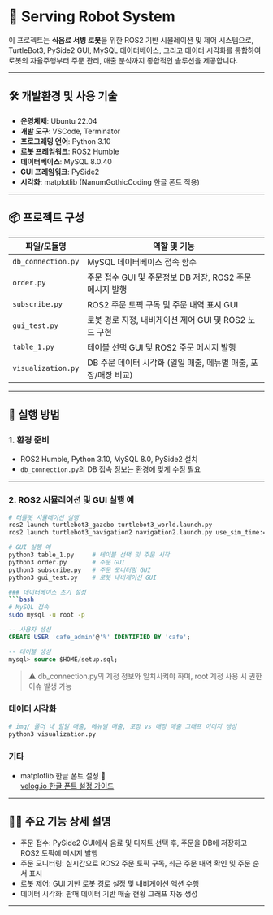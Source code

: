 # 🧃 Serving Robot System

이 프로젝트는 **식음료 서빙 로봇**을 위한 ROS2 기반 시뮬레이션 및 제어 시스템으로,  
TurtleBot3, PySide2 GUI, MySQL 데이터베이스, 그리고 데이터 시각화를 통합하여  
로봇의 자율주행부터 주문 관리, 매출 분석까지 종합적인 솔루션을 제공합니다.

---

## 🛠 개발환경 및 사용 기술

- **운영체제**: Ubuntu 22.04  
- **개발 도구**: VSCode, Terminator  
- **프로그래밍 언어**: Python 3.10  
- **로봇 프레임워크**: ROS2 Humble  
- **데이터베이스**: MySQL 8.0.40  
- **GUI 프레임워크**: PySide2  
- **시각화**: matplotlib (NanumGothicCoding 한글 폰트 적용)  

---

## 📦 프로젝트 구성

| 파일/모듈명         | 역할 및 기능                                                   |
|---------------------|---------------------------------------------------------------|
| `db_connection.py`  | MySQL 데이터베이스 접속 함수                                    |
| `order.py`          | 주문 접수 GUI 및 주문정보 DB 저장, ROS2 주문 메시지 발행        |
| `subscribe.py`      | ROS2 주문 토픽 구독 및 주문 내역 표시 GUI                       |
| `gui_test.py`       | 로봇 경로 지정, 내비게이션 제어 GUI 및 ROS2 노드 구현           |
| `table_1.py`        | 테이블 선택 GUI 및 ROS2 주문 메시지 발행                       |
| `visualization.py`  | DB 주문 데이터 시각화 (일일 매출, 메뉴별 매출, 포장/매장 비교)  |

---

## 🚀 실행 방법

### 1. 환경 준비

- ROS2 Humble, Python 3.10, MySQL 8.0, PySide2 설치  
- `db_connection.py`의 DB 접속 정보는 환경에 맞게 수정 필요  

---

### 2. ROS2 시뮬레이션 및 GUI 실행 예

```bash
# 터틀봇 시뮬레이션 실행
ros2 launch turtlebot3_gazebo turtlebot3_world.launch.py
ros2 launch turtlebot3_navigation2 navigation2.launch.py use_sim_time:=True map:=$HOME/map.yaml

# GUI 실행 예
python3 table_1.py     # 테이블 선택 및 주문 시작
python3 order.py       # 주문 GUI
python3 subscribe.py   # 주문 모니터링 GUI
python3 gui_test.py    # 로봇 내비게이션 GUI

### 데이터베이스 초기 설정
```bash
# MySQL 접속
sudo mysql -u root -p
```
```sql
-- 사용자 생성
CREATE USER 'cafe_admin'@'%' IDENTIFIED BY 'cafe';
```
```sql
-- 테이블 생성
mysql> source $HOME/setup.sql;
```
> ⚠ db_connection.py의 계정 정보와 일치시켜야 하며, root 계정 사용 시 권한 이슈 발생 가능

### 데이터 시각화
```bash
# img/ 폴더 내 일일 매출, 메뉴별 매출, 포장 vs 매장 매출 그래프 이미지 생성
python3 visualization.py
```

### 기타
- matplotlib 한글 폰트 설정 🔗  
  [velog.io 한글 폰트 설정 가이드](https://velog.io/@redgreen/Linux-linux%EC%97%90%EC%84%9C-Matplotlib-%ED%95%9C%EA%B8%80%ED%8F%B0%ED%8A%B8-%EC%84%A4%EC%A0%95%ED%95%98%EA%B8%B0)
  
---

## 🧑‍💻 주요 기능 상세 설명
- 주문 접수: PySide2 GUI에서 음료 및 디저트 선택 후, 주문을 DB에 저장하고 ROS2 토픽에 메시지 발행
- 주문 모니터링: 실시간으로 ROS2 주문 토픽 구독, 최근 주문 내역 확인 및 주문 순서 표시
- 로봇 제어: GUI 기반 로봇 경로 설정 및 내비게이션 액션 수행
- 데이터 시각화: 판매 데이터 기반 매출 현황 그래프 자동 생성

---
